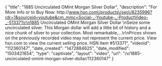 {
    "title": "1885 Uncirculated OMint Morgan Silver Dollar",
    "description": "For More Info or to Buy Now: http:\/\/www.hsn.com\/products\/seo\/8235996?rdr=1&sourceid=youtube&cm_mmc=Social-_-Youtube-_-ProductVideo-_-513371\r\n1885 Uncirculated OMint Morgan Silver Dollar  \nSeize some uncirculated silver. This Morgan dollar will add a little bit of history and a nice chunk of silver to your collection. Most remarkable,...\r\nPrices shown on the previously recorded video may not represent the current price.  View hsn.com to view the current selling price. HSN Item #513371",
    "videoid": "112360147",
    "date_created": "1472884625",
    "date_modified": "1503421654",
    "type": "captivate",
    "layout": "video",
    "url": "\/v\/1885-uncirculated-omint-morgan-silver-dollar\/112360147"
}
